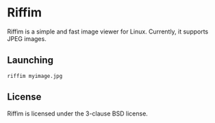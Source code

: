 # Riffim

Riffim is a simple and fast image viewer for Linux.
Currently, it supports JPEG images.

## Launching

`riffim myimage.jpg`

## License

Riffim is licensed under the 3-clause BSD license.

